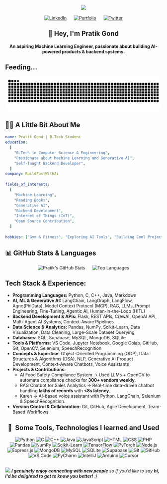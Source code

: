 <p align="center">
  <img src="https://capsule-render.vercel.app/api?type=blur&height=300&color=gradient&text=Hello%20Developers!&textBg=false&fontColor=D3D3D3"/>
</p>

<p align="center" style="margin-bottom: 0;">
  <a href="https://www.linkedin.com/in/pratikgond/"><img height="40" src="https://github.com/user-attachments/assets/3f3d8ec3-1402-4aec-9ecf-e137dc5faf0b" alt="LinkedIn"></a>
  <a href="https://www.pratikgond.vercel.app" style="margin: 0 20px;"><img height="40" src="https://github.com/user-attachments/assets/d8cd91d2-a846-4ff9-a967-6c0e516b9c58" alt="Portfolio"></a>
  <a href="https://x.com/PratikGond69428"><img height="40" src="https://github.com/user-attachments/assets/09ead742-11c4-422b-af48-75e22af6f1f2" alt="Twitter"></a>
</p>


<h2 align="center">👋 Hey, I'm Pratik Gond</h2>
<h4 align="center">An aspiring Machine Learning Engineer, passionate about building AI-powered products & backend systems.</h4>

## Feeding...

![Snake animation](https://raw.githubusercontent.com/pratik2374/pratik2374/output/github-contribution-grid-snake-dark.svg)

  
## 🧑‍💻 A Little Bit About Me  

```yaml
name: Pratik Gond | B.Tech Student 
education:
  [
    "B.Tech in Computer Science & Engineering",
    "Passionate about Machine Learning and Generative AI",
    "Self-Taught Backend Developer",
  ]
company: BuildFastWithAi

fields_of_interests:
  [
    "Machine Learning",
    "Reading Books",
    "Generative AI",
    "Backend Development",
    "Internet of Things (IoT)",
    "Open Source Contribution",
  ]

hobbies: ["Gym & Fitness", "Exploring AI Tools", "Building Cool Projects", "Philosophy"]
```

## 📊 GitHub Stats & Languages  

<p align="center">
  <img height="180" src="https://github-readme-stats.vercel.app/api?username=pratik2374&show_icons=true&rank_icon=github&bg_color=30,0a0f1f,0d1b2a,1b263b&title_color=ffffff&text_color=b0bec5&icon_color=2196f3" alt="Pratik's GitHub Stats"/>
  &nbsp;&nbsp;&nbsp;&nbsp; <!-- Added space -->
  <img height="180" src="https://github-readme-stats.vercel.app/api/top-langs/?username=pratik2374&layout=compact&langs_count=8&bg_color=30,0a0f1f,0d1b2a,1b263b&title_color=ffffff&text_color=b0bec5&card_width=320" alt="Top Languages"/>
</p>

## Tech Stack & Experience:

- **Programming Languages:** Python, C, C++, Java, Markdown  
- **AI, ML & Generative AI:** LangChain, LangGraph, LangFlow, Agno(PhiData), Model Context Protocol (MCP), RAG, LLMs, Prompt Engineering, Fine-Tuning, Agentic AI, Human-in-the-Loop (HITL)  
- **Backend Development & APIs:** Flask, REST APIs, CrewAI, OpenAI API, Multi-Agent AI Systems, Context-Aware Pipelines  
- **Data Science & Analytics:** Pandas, NumPy, Scikit-Learn, Data Visualization, Data Cleaning, Large-Scale Dataset Querying  
- **Databases:** SQL, Supabase, MySQL, MongoDB, SQLite  
- **Tools & Platforms:** VS Code, Jupyter Notebook, Google Colab, GitHub, Git, OpenCV, Selenium, SpeechRecognition  
- **Concepts & Expertise:** Object-Oriented Programming (OOP), Data Structures & Algorithms (DSA), NLP, Generative AI Product Development, Context-Aware Chatbots, Voice Assistants  
- **Projects & Contributions:**  
    - AI Food Safety Compliance System → Used LLMs + OpenCV to automate compliance checks for **300+ vendors weekly**.  
    - RAG Chatbot for Sales Analytics → Real-time data-driven chatbot handling **lakhs of records** with **<8s latency**.  
    - Karen → AI-based voice assistant with Python, LangChain, Selenium & SpeechRecognition.  
- **Version Control & Collaboration:** Git, GitHub, Agile Development, Team-Based Workflows

  

<h2 align="center">🚀 &nbsp;Some Tools, Technologies I learned and Used</h2>
<p align="center">
  <img src="https://cdn.jsdelivr.net/gh/devicons/devicon/icons/python/python-original.svg" alt="Python" width="45" height="45"/>
  <img src="https://cdn.jsdelivr.net/gh/devicons/devicon/icons/c/c-original.svg" alt="C" width="45" height="45"/>
  <img src="https://cdn.jsdelivr.net/gh/devicons/devicon/icons/cplusplus/cplusplus-original.svg" alt="C++" width="45" height="45"/>
  <img src="https://cdn.jsdelivr.net/gh/devicons/devicon/icons/java/java-original.svg" alt="Java" width="45" height="45"/>
  <img src="https://cdn.jsdelivr.net/gh/devicons/devicon/icons/javascript/javascript-original.svg" alt="JavaScript" width="45" height="45"/>
  <img src="https://cdn.jsdelivr.net/gh/devicons/devicon/icons/html5/html5-original.svg" alt="HTML" width="45" height="45"/>
  <img src="https://cdn.jsdelivr.net/gh/devicons/devicon/icons/css3/css3-original.svg" alt="CSS" width="45" height="45"/>
  <img src="https://cdn.jsdelivr.net/gh/devicons/devicon/icons/php/php-original.svg" alt="PHP" width="45" height="45"/>
  <img src="https://cdn.jsdelivr.net/gh/devicons/devicon/icons/pandas/pandas-original.svg" alt="Pandas" width="45" height="45"/>
  <img src="https://cdn.jsdelivr.net/gh/devicons/devicon/icons/numpy/numpy-original.svg" alt="NumPy" width="45" height="45"/>
  <img src="https://cdn.jsdelivr.net/gh/devicons/devicon/icons/scikitlearn/scikitlearn-original.svg" alt="Scikit-Learn" width="45" height="45"/>
  <img src="https://cdn.jsdelivr.net/gh/devicons/devicon/icons/tensorflow/tensorflow-original.svg" alt="TensorFlow" width="45" height="45"/>
  <img src="https://cdn.jsdelivr.net/gh/devicons/devicon/icons/pytorch/pytorch-original.svg" alt="PyTorch" width="45" height="45"/>
  <img src="https://cdn.jsdelivr.net/gh/devicons/devicon/icons/nodejs/nodejs-original.svg" alt="Node.js" width="45" height="45"/>
  <img src="https://cdn.jsdelivr.net/gh/devicons/devicon/icons/express/express-original.svg" alt="Express.js" width="45" height="45"/>
  <img src="https://cdn.jsdelivr.net/gh/devicons/devicon/icons/mongodb/mongodb-original.svg" alt="MongoDB" width="45" height="45"/>
  <img src="https://cdn.jsdelivr.net/gh/devicons/devicon/icons/mysql/mysql-original.svg" alt="MySQL" width="45" height="45"/>
  <img src="https://cdn.jsdelivr.net/gh/devicons/devicon/icons/sqlite/sqlite-original.svg" alt="SQLite" width="45" height="45"/>
  <img src="https://cdn.jsdelivr.net/gh/devicons/devicon/icons/supabase/supabase-original.svg" alt="Supabase" width="45" height="45"/>
  <img src="https://cdn.jsdelivr.net/gh/devicons/devicon/icons/git/git-original.svg" alt="Git" width="45" height="45"/>
  <img src="https://cdn.jsdelivr.net/gh/devicons/devicon/icons/github/github-original.svg" alt="GitHub" width="45" height="45"/>
  <img src="https://cdn.jsdelivr.net/gh/devicons/devicon/icons/vscode/vscode-original.svg" alt="VS Code" width="45" height="45"/>
  <img src="https://cdn.jsdelivr.net/gh/devicons/devicon/icons/pycharm/pycharm-original.svg" alt="PyCharm" width="45" height="45"/>
  <img src="https://cdn.jsdelivr.net/gh/devicons/devicon/icons/intellij/intellij-original.svg" alt="IntelliJ" width="45" height="45"/>
  <img src="https://cdn.jsdelivr.net/gh/devicons/devicon/icons/arduino/arduino-original.svg" alt="Arduino" width="45" height="45"/>
  <img src="https://avatars.githubusercontent.com/u/139895814?s=200&v=4" alt="Cursor" width="45" height="45"/>
</p>


##
<img src="https://media.giphy.com/media/LnQjpWaON8nhr21vNW/giphy.gif" width="60"> <em><b>I genuinely enjoy connecting with new people</b> so if you'd like to say <b>hi, I'd be delighted to get to know you better!</b> :)</em>


